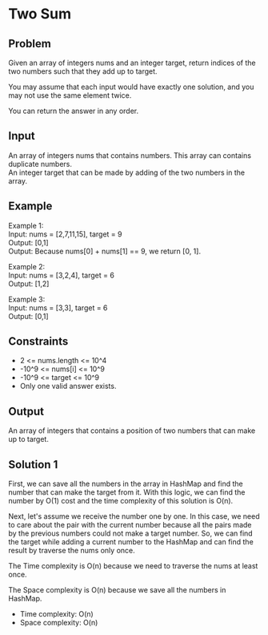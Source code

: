 # Two Sum

## Problem

Given an array of integers nums and an integer target, return indices of the two numbers such that they add up to target.

You may assume that each input would have exactly one solution, and you may not use the same element twice.

You can return the answer in any order.

## Input

An array of integers nums that contains numbers. This array can contains duplicate numbers.  
An integer target that can be made by adding of the two numbers in the array.

## Example

Example 1:  
Input: nums = [2,7,11,15], target = 9  
Output: [0,1]  
Output: Because nums[0] + nums[1] == 9, we return [0, 1].

Example 2:  
Input: nums = [3,2,4], target = 6  
Output: [1,2]  

Example 3:  
Input: nums = [3,3], target = 6  
Output: [0,1]  

## Constraints

- 2 <= nums.length <= 10^4
- -10^9 <= nums[i] <= 10^9
- -10^9 <= target <= 10^9
- Only one valid answer exists.

## Output

An array of integers that contains a position of two numbers that can make up to target.

## Solution 1

First, we can save all the numbers in the array in HashMap and find the number that can make the target from it. With this logic, we can find the number by O(1) cost and the time complexity of this solution is O(n).

Next, let's assume we receive the number one by one. In this case, we need to care about the pair with the current number because all the pairs made by the previous numbers could not make a target number. So, we can find the target while adding a current number to the HashMap and can find the result by traverse the nums only once.

The Time complexity is O(n) because we need to traverse the nums at least once.

The Space complexity is O(n) because we save all the numbers in HashMap.

- Time complexity: O(n)
- Space complexity: O(n)
